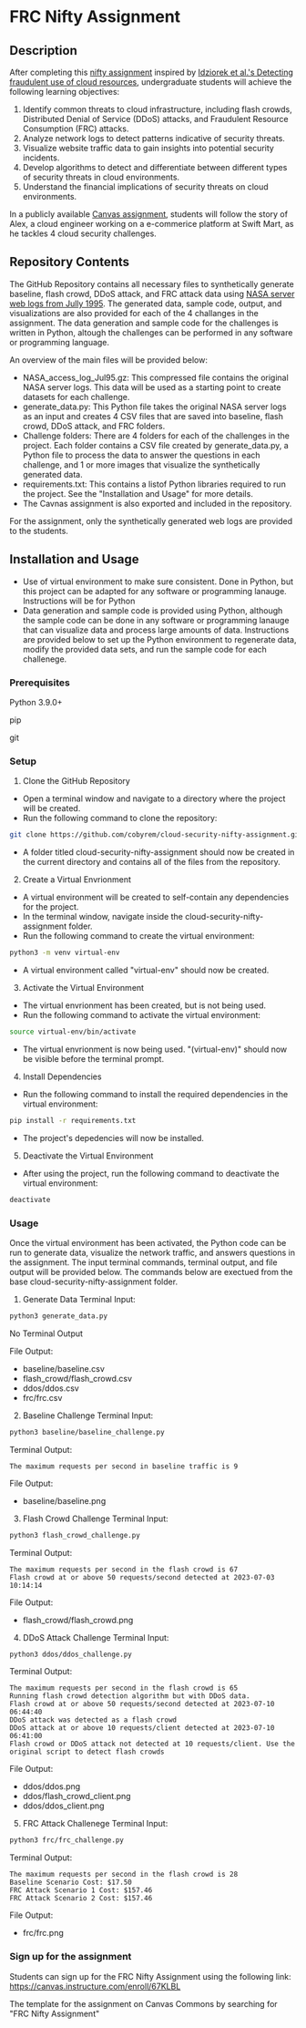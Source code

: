 # FRC Nifty Assignment

## Description
After completing this [nifty assignment](http://nifty.stanford.edu/) inspired by [Idziorek et al.'s Detecting fraudulent use of cloud resources](https://dl.acm.org/doi/10.1145/2046660.2046676), undergraduate students will achieve the following learning objectives:

1. Identify common threats to cloud infrastructure, including flash crowds, Distributed Denial of Service (DDoS) attacks, and Fraudulent Resource Consumption (FRC) attacks.
2. Analyze network logs to detect patterns indicative of security threats.
3. Visualize website traffic data to gain insights into potential security incidents.
4. Develop algorithms to detect and differentiate between different types of security threats in cloud environments.
5. Understand the financial implications of security threats on cloud environments.

In a publicly available [Canvas assignment](https://canvas.instructure.com/enroll/67KLBL), students will follow the story of Alex, a cloud engineer working on a e-commerice platform at Swift Mart, as he tackles 4 cloud security challenges.

## Repository Contents
The GitHub Repository contains all necessary files to synthetically generate baseline, flash crowd, DDoS attack, and FRC attack data using [NASA server web logs from Jully 1995](https://ita.ee.lbl.gov/html/contrib/NASA-HTTP.html). The generated data, sample code, output, and visualizations are also provided for each of the 4 challanges in the assignment. The data generation and sample code for the challenges is written in Python, altough the challenges can be performed in any software or programming language.


An overview of the main files will be provided below:
* NASA_access_log_Jul95.gz: This compressed file contains the original NASA server logs. This data will be used as a starting point to create datasets for each challenge.
* generate_data.py: This Python file takes the original NASA server logs as an input and creates 4 CSV files that are saved into baseline, flash crowd, DDoS attack, and FRC folders. 
* Challenge folders: There are 4 folders for each of the challenges in the project. Each folder contains a CSV file created by generate_data.py, a Python file to process the data to answer the questions in each challenge, and 1 or more images that visualize the synthetically generated data.
* requirements.txt: This contains a listof Python libraries required to run the project. See the "Installation and Usage" for more details.
* The Cavnas assignment is also exported and included in the repository.

For the assignment, only the synthetically  generated web logs are provided to the students.

## Installation and Usage
- Use of virtual environment to make sure consistent. Done in Python, but this project can be adapted for any software or programming lanauge. Instructions will be for Python
- Data generation and sample code is provided using Python, although the sample code can be done in any software or programming lanauge that can visualize data and process large amounts of data. Instructions are provided below to set up the Python environment to regenerate data, modify the provided data sets, and run the sample code for each challenege.

### Prerequisites
Python 3.9.0+

pip

git

### Setup
1. Clone the GitHub Repository
* Open a terminal window and navigate to a directory where the project will be created.
* Run the following command to clone the repository:
```bash
git clone https://github.com/cobyrem/cloud-security-nifty-assignment.git
```
* A folder titled cloud-security-nifty-assignment should now be created in the current directory and contains all of the files from the repository.

2. Create a Virtual Envrionment
* A virtual environment will be created to self-contain any dependencies for the project.
* In the terminal window, navigate inside the cloud-security-nifty-assignment folder.
* Run the following command to create the virtual environment:
```bash
python3 -m venv virtual-env
```
* A virtual environment called "virtual-env" should now be created.

3. Activate the Virtual Environment
* The virtual envrionment has been created, but is not being used. 
* Run the following command to activate the virtual environment:
```bash
source virtual-env/bin/activate
```
* The virtual envrionment is now being used. "(virtual-env)" should now be visible before the terminal prompt.

4. Install Dependencies
* Run the following command to install the required dependencies in the virtual environment:
```bash
pip install -r requirements.txt
```
* The project's depedencies will now be installed.

5. Deactivate the Virtual Environment
* After using the project, run the following command to deactivate the virtual environment:
```bash
deactivate
```

### Usage
Once the virtual environment has been activated, the Python code can be run to generate data, visualize the network traffic, and answers questions in the assignment. The input terminal commands, terminal output, and file output will be provided below. The commands below are exectued from the base cloud-security-nifty-assignment folder.

1. Generate Data
Terminal Input:
```bash
python3 generate_data.py
```

No Terminal Output

File Output:
* baseline/baseline.csv
* flash_crowd/flash_crowd.csv
* ddos/ddos.csv
* frc/frc.csv

2. Baseline Challenge
Terminal Input:
```bash
python3 baseline/baseline_challenge.py
```

Terminal Output:
```
The maximum requests per second in baseline traffic is 9  
```

File Output:
* baseline/baseline.png

3. Flash Crowd Challenge
Terminal Input:
```bash
python3 flash_crowd_challenge.py
```

Terminal Output:
```
The maximum requests per second in the flash crowd is 67
Flash crowd at or above 50 requests/second detected at 2023-07-03 10:14:14
```

File Output:
* flash_crowd/flash_crowd.png

4. DDoS Attack Challenge
Terminal Input:
```bash
python3 ddos/ddos_challenge.py
```

Terminal Output:
```
The maximum requests per second in the flash crowd is 65                                                                                                                                               
Running flash crowd detection algorithm but with DDoS data.                   
Flash crowd at or above 50 requests/second detected at 2023-07-10 06:44:40                                                                                                 
DDoS attack was detected as a flash crowd                                                                                                                                                              
DDoS attack at or above 10 requests/client detected at 2023-07-10 06:41:00
Flash crowd or DDoS attack not detected at 10 requests/client. Use the original script to detect flash crowds
```

File Output:
* ddos/ddos.png
* ddos/flash_crowd_client.png
* ddos/ddos_client.png

5. FRC Attack Challenege
Terminal Input:
```bash
python3 frc/frc_challenge.py
```

Terminal Output:
```
The maximum requests per second in the flash crowd is 28
Baseline Scenario Cost: $17.50
FRC Attack Scenario 1 Cost: $157.46
FRC Attack Scenario 2 Cost: $157.46
```

File Output:
* frc/frc.png

### Sign up for the assignment

Students can sign up for the FRC Nifty Assignment using the following link:
https://canvas.instructure.com/enroll/67KLBL

The template for the assignment on Canvas Commons by searching for "FRC Nifty Assignment"

